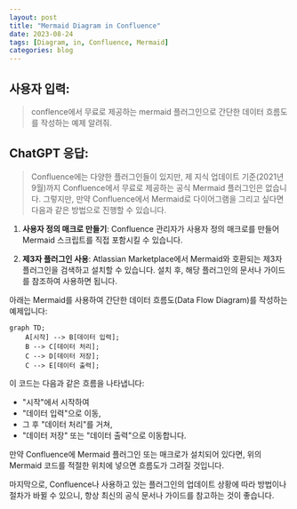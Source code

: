```yaml
---
layout: post
title: "Mermaid Diagram in Confluence"
date: 2023-08-24
tags: [Diagram, in, Confluence, Mermaid]
categories: blog
---
```


## 사용자 입력:
> conflence에서 무료로 제공하는 mermaid 플러그인으로 간단한 데이터 흐름도를 작성하는 예제 알려줘.

## ChatGPT 응답:
> Confluence에는 다양한 플러그인들이 있지만, 제 지식 업데이트 기준(2021년 9월)까지 Confluence에서 무료로 제공하는 공식 Mermaid 플러그인은 없습니다. 그렇지만, 만약 Confluence에서 Mermaid로 다이어그램을 그리고 싶다면 다음과 같은 방법으로 진행할 수 있습니다.

1. **사용자 정의 매크로 만들기**: Confluence 관리자가 사용자 정의 매크로를 만들어 Mermaid 스크립트를 직접 포함시킬 수 있습니다.

2. **제3자 플러그인 사용**: Atlassian Marketplace에서 Mermaid와 호환되는 제3자 플러그인을 검색하고 설치할 수 있습니다. 설치 후, 해당 플러그인의 문서나 가이드를 참조하여 사용하면 됩니다.

아래는 Mermaid를 사용하여 간단한 데이터 흐름도(Data Flow Diagram)를 작성하는 예제입니다:

```mermaid
graph TD;
    A[시작] --> B[데이터 입력];
    B --> C[데이터 처리];
    C --> D[데이터 저장];
    C --> E[데이터 출력];
```

이 코드는 다음과 같은 흐름을 나타냅니다:

- "시작"에서 시작하여
- "데이터 입력"으로 이동,
- 그 후 "데이터 처리"를 거쳐,
- "데이터 저장" 또는 "데이터 출력"으로 이동합니다.

만약 Confluence에 Mermaid 플러그인 또는 매크로가 설치되어 있다면, 위의 Mermaid 코드를 적절한 위치에 넣으면 흐름도가 그려질 것입니다.

마지막으로, Confluence나 사용하고 있는 플러그인의 업데이트 상황에 따라 방법이나 절차가 바뀔 수 있으니, 항상 최신의 공식 문서나 가이드를 참고하는 것이 좋습니다.

